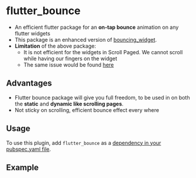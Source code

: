 # flutter_bounce

- An efficient flutter package for an **on-tap bounce** animation on any flutter widgets 
- This package is an enhanced version of [bouncing_widget](https://pub.dev/packages/bouncing_widget).
- **Limitation** of the above package: 
    - It is not efficient for the widgets in Scroll Paged. We cannot scroll while having our fingers on the widget
    - The same issue would be found [here](https://github.com/ThomasEcalle/bouncing_widget/issues/1)


## Advantages

- Flutter bounce package will give you full freedom, to be used in on both the **static** and **dynamic like scrolling pages**.
- Not sticky on scrolling, efficient bounce effect every where

## Usage

To use this plugin, add `flutter_bounce` as a [dependency in your pubspec.yaml file](https://flutter.dev/docs/development/packages-and-plugins/using-packages).

## Example




